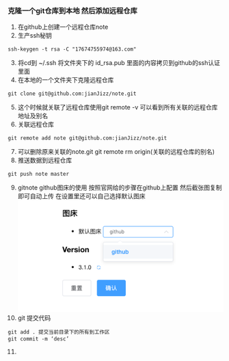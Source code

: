 ### 克隆一个git仓库到本地 然后添加远程仓库
1. 在github上创建一个远程仓库note 
2. 生产ssh秘钥 
```
ssh-keygen -t rsa -C "17674755974@163.com" 
```
3. 将cd到 ~/.ssh 将文件夹下的 id_rsa.pub 里面的内容拷贝到github的ssh认证里面
4. 在本地的一个文件夹下克隆远程仓库
```
git clone git@github.com:jianJizz/note.git
```
5. 这个时候就关联了远程仓库使用git remote -v 可以看到所有关联的远程仓库地址及别名
6. 关联远程仓库
```
git remote add note git@github.com:jianJizz/note.git
```
7. 可以删除原来关联的note.git git remote rm origin(关联的远程仓库的别名)
8. 推送数据到远程仓库
```
git push note master
```
9. gitnote github图床的使用 按照官网给的步骤在github上配置 然后截张图复制即可自动上传 在设置里还可以自己选择默认图床
![title](https://raw.githubusercontent.com/jianJizz/gitnote-images/master/gitnote/2019/05/01/1556648610629-1556648610631.png)
10. git 提交代码 
```
git add . 提交当前目录下的所有到工作区
git commit -m ‘desc’ 
```
11. 